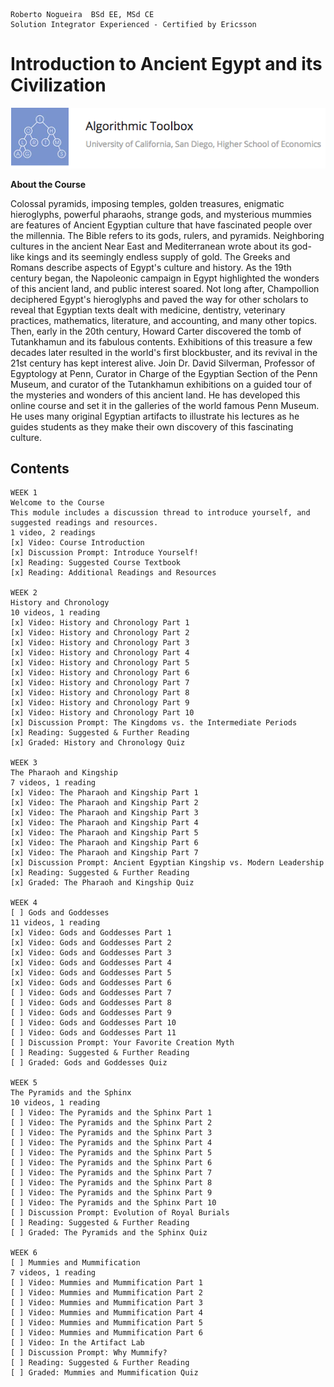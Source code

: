 ```
Roberto Nogueira  BSd EE, MSd CE
Solution Integrator Experienced - Certified by Ericsson
```

# Introduction to Ancient Egypt and its Civilization

![ebook_cover](images/algorithmic-toolbox.png)

**About the Course**

Colossal pyramids, imposing temples, golden treasures, enigmatic hieroglyphs, powerful pharaohs, strange gods, and mysterious mummies are features of Ancient Egyptian culture that have fascinated people over the millennia. The Bible refers to its gods, rulers, and pyramids. Neighboring cultures in the ancient Near East and Mediterranean wrote about its god-like kings and its seemingly endless supply of gold. The Greeks and Romans describe aspects of Egypt's culture and history. As the 19th century began, the Napoleonic campaign in Egypt highlighted the wonders of this ancient land, and public interest soared. Not long after, Champollion deciphered Egypt's hieroglyphs and paved the way for other scholars to reveal that Egyptian texts dealt with medicine, dentistry, veterinary practices, mathematics, literature, and accounting, and many other topics. Then, early in the 20th century, Howard Carter discovered the tomb of Tutankhamun and its fabulous contents. Exhibitions of this treasure a few decades later resulted in the world's first blockbuster, and its revival in the 21st century has kept interest alive. Join Dr. David Silverman, Professor of Egyptology at Penn, Curator in Charge of the Egyptian Section of the Penn Museum, and curator of the Tutankhamun exhibitions on a guided tour of the mysteries and wonders of this ancient land. He has developed this online course and set it in the galleries of the world famous Penn Museum. He uses many original Egyptian artifacts to illustrate his lectures as he guides students as they make their own discovery of this fascinating culture.

## Contents

```
WEEK 1
Welcome to the Course
This module includes a discussion thread to introduce yourself, and suggested readings and resources.  
1 video, 2 readings
[x] Video: Course Introduction
[x] Discussion Prompt: Introduce Yourself!
[x] Reading: Suggested Course Textbook
[x] Reading: Additional Readings and Resources

WEEK 2
History and Chronology
10 videos, 1 reading
[x] Video: History and Chronology Part 1
[x] Video: History and Chronology Part 2
[x] Video: History and Chronology Part 3
[x] Video: History and Chronology Part 4
[x] Video: History and Chronology Part 5
[x] Video: History and Chronology Part 6
[x] Video: History and Chronology Part 7
[x] Video: History and Chronology Part 8
[x] Video: History and Chronology Part 9
[x] Video: History and Chronology Part 10
[x] Discussion Prompt: The Kingdoms vs. the Intermediate Periods
[x] Reading: Suggested & Further Reading
[x] Graded: History and Chronology Quiz

WEEK 3
The Pharaoh and Kingship
7 videos, 1 reading
[x] Video: The Pharaoh and Kingship Part 1
[x] Video: The Pharaoh and Kingship Part 2
[x] Video: The Pharaoh and Kingship Part 3
[x] Video: The Pharaoh and Kingship Part 4
[x] Video: The Pharaoh and Kingship Part 5
[x] Video: The Pharaoh and Kingship Part 6
[x] Video: The Pharaoh and Kingship Part 7
[x] Discussion Prompt: Ancient Egyptian Kingship vs. Modern Leadership
[x] Reading: Suggested & Further Reading
[x] Graded: The Pharaoh and Kingship Quiz

WEEK 4
[ ] Gods and Goddesses
11 videos, 1 reading
[x] Video: Gods and Goddesses Part 1
[x] Video: Gods and Goddesses Part 2
[x] Video: Gods and Goddesses Part 3
[x] Video: Gods and Goddesses Part 4
[x] Video: Gods and Goddesses Part 5
[x] Video: Gods and Goddesses Part 6
[ ] Video: Gods and Goddesses Part 7
[ ] Video: Gods and Goddesses Part 8
[ ] Video: Gods and Goddesses Part 9
[ ] Video: Gods and Goddesses Part 10
[ ] Video: Gods and Goddesses Part 11
[ ] Discussion Prompt: Your Favorite Creation Myth
[ ] Reading: Suggested & Further Reading
[ ] Graded: Gods and Goddesses Quiz

WEEK 5
The Pyramids and the Sphinx
10 videos, 1 reading
[ ] Video: The Pyramids and the Sphinx Part 1
[ ] Video: The Pyramids and the Sphinx Part 2
[ ] Video: The Pyramids and the Sphinx Part 3
[ ] Video: The Pyramids and the Sphinx Part 4
[ ] Video: The Pyramids and the Sphinx Part 5
[ ] Video: The Pyramids and the Sphinx Part 6
[ ] Video: The Pyramids and the Sphinx Part 7
[ ] Video: The Pyramids and the Sphinx Part 8
[ ] Video: The Pyramids and the Sphinx Part 9
[ ] Video: The Pyramids and the Sphinx Part 10
[ ] Discussion Prompt: Evolution of Royal Burials
[ ] Reading: Suggested & Further Reading
[ ] Graded: The Pyramids and the Sphinx Quiz

WEEK 6
[ ] Mummies and Mummification
7 videos, 1 reading
[ ] Video: Mummies and Mummification Part 1
[ ] Video: Mummies and Mummification Part 2
[ ] Video: Mummies and Mummification Part 3
[ ] Video: Mummies and Mummification Part 4
[ ] Video: Mummies and Mummification Part 5
[ ] Video: Mummies and Mummification Part 6
[ ] Video: In the Artifact Lab
[ ] Discussion Prompt: Why Mummify?
[ ] Reading: Suggested & Further Reading
[ ] Graded: Mummies and Mummification Quiz
```


